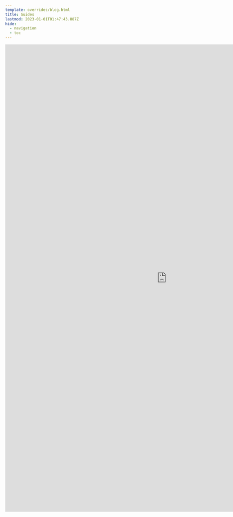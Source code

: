 ```yaml
---
template: overrides/blog.html
title: Guides
lastmod: 2023-01-01T01:47:43.887Z
hide:
  - navigation
  - toc
---
```


<style>
#wrapper { width: 1380px; height: 1420px; padding: 0;  }
#scaled-frame { width: 1380px; height: 2000px; border: 0px; }
#scaled-frame {
    zoom: 0.71;
    -moz-transform: scale(0.75);
    -moz-transform-origin: 0 0;
    -o-transform: scale(0.75);
    -o-transform-origin: 0 0;
    -webkit-transform: scale(0.75);
    -webkit-transform-origin: 0 0;
}

@media screen and (-webkit-min-device-pixel-ratio:0) {
 #scaled-frame  { zoom: 1;  }
}
</style>

<div id="wrapper">
        <iframe id="scaled-frame" src="https://xivor.tk/guides/20221010-001120_detailed_wvw_kill.html" frameborder="0"  allow="fullscreen" scrolling="yes"></iframe>

</div>

